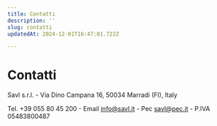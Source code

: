```yaml
---
title: Contatti
description: ''
slug: contatti
updatedAt: 2024-12-01T16:47:01.722Z

---
```

# Contatti

Savl s.r.l. - Via Dino Campana 16, 50034 Marradi (FI), Italy

Tel. +39 055 80 45 200 - Email <info@savl.it> - Pec <savl@pec.it> - P.IVA 05483800487
